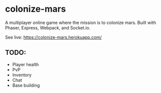 # colonize-mars
A multiplayer online game where the mission is to colonize mars. Built with Phaser, Express, Webpack, and Socket.io.

See live: https://colonize-mars.herokuapp.com/

## TODO:
* Player health
* PvP
* Inventory
* Chat
* Base building
